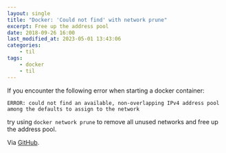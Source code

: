 ```yaml
---
layout: single
title: "Docker: 'Could not find' with network prune"
excerpt: Free up the address pool
date: 2018-09-26 16:00
last_modified_at: 2023-05-01 13:43:06
categories:
    - til
tags:
    - docker
    - til
---
```


If you encounter the following error when starting a docker container:

```docker
ERROR: could not find an available, non-overlapping IPv4 address pool among the defaults to assign to the network
```

try using `docker network prune` to remove all unused networks and free up the address pool.

Via [GitHub](https://github.com/lando/docs/issues/139).
